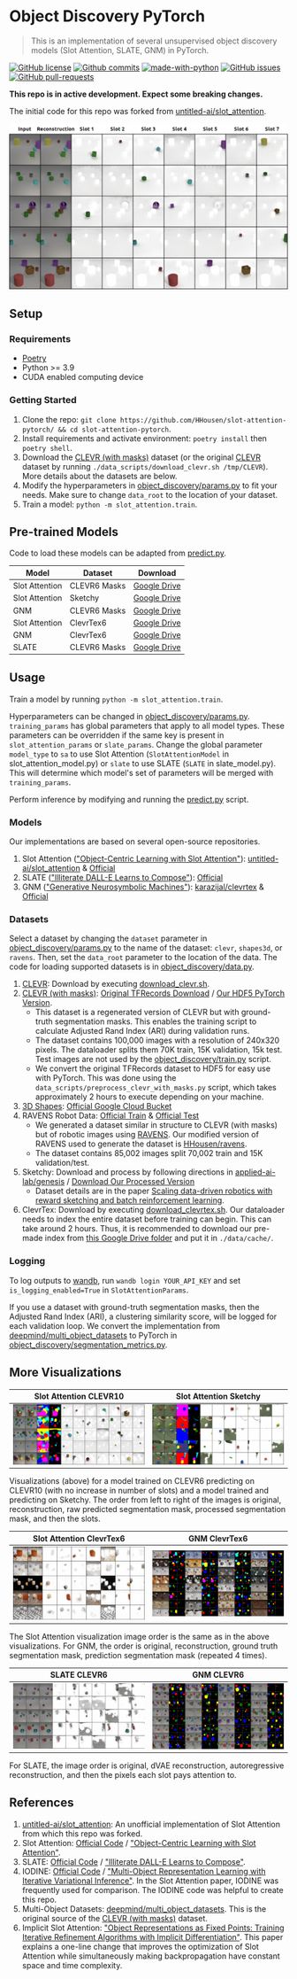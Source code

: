 # Object Discovery PyTorch

> This is an implementation of several unsupervised object discovery models (Slot Attention, SLATE, GNM) in PyTorch.

[![GitHub license](https://img.shields.io/github/license/HHousen/slot-attention-pytorch.svg)](https://github.com/HHousen/slot-attention-pytorch/blob/master/LICENSE) [![Github commits](https://img.shields.io/github/last-commit/HHousen/slot-attention-pytorch.svg)](https://github.com/HHousen/slot-attention-pytorch/commits/master) [![made-with-python](https://img.shields.io/badge/Made%20with-Python-1f425f.svg)](https://www.python.org/) [![GitHub issues](https://img.shields.io/github/issues/HHousen/slot-attention-pytorch.svg)](https://GitHub.com/HHousen/slot-attention-pytorch/issues/) [![GitHub pull-requests](https://img.shields.io/github/issues-pr/HHousen/slot-attention-pytorch.svg)](https://GitHub.com/HHousen/slot-attention-pytorch/pull/)

**This repo is in active development. Expect some breaking changes.**

The initial code for this repo was forked from [untitled-ai/slot_attention](https://github.com/untitled-ai/slot_attention).

![Visualization of a slot attention model trained on CLEVR6. This image demonstrates the model's ability to divide objects into slots.](./media/sa_clevr6_example.png)

## Setup

### Requirements

- [Poetry](https://python-poetry.org/docs/)
- Python >= 3.9
- CUDA enabled computing device

### Getting Started

1. Clone the repo: `git clone https://github.com/HHousen/slot-attention-pytorch/ && cd slot-attention-pytorch`.
2. Install requirements and activate environment: `poetry install` then `poetry shell`.
3. Download the [CLEVR (with masks)](https://drive.google.com/uc?export=download&id=15FhXv-1x8T68ZFohOLyohyZgpGfMKmEO) dataset (or the original [CLEVR](https://cs.stanford.edu/people/jcjohns/clevr/) dataset by running `./data_scripts/download_clevr.sh /tmp/CLEVR`). More details about the datasets are below.
4. Modify the hyperparameters in [object_discovery/params.py](object_discovery/params.py) to fit your needs. Make sure to change `data_root` to the location of your dataset.
5. Train a model: `python -m slot_attention.train`.

## Pre-trained Models

Code to load these models can be adapted from [predict.py](./predict.py).

| Model | Dataset | Download |
|---|---|---|
| Slot Attention | CLEVR6 Masks | [Google Drive](https://drive.google.com/uc?id=1cON-ULNGGDdx1ApmIoGdF2bD9oXVwUXe) |
| Slot Attention | Sketchy | [Google Drive](https://drive.google.com/uc?id=1tCEMbVE2ByDXsncZ6Htkzzw1FKcIvcCr) |
| GNM | CLEVR6 Masks | [Google Drive](https://drive.google.com/uc?id=12-og3vLFrELm-cSJfPRn3tqXGJrErFk1) |
| Slot Attention | ClevrTex6 | [Google Drive](https://drive.google.com/uc?id=1Hh_wIkNMym_skm0yprmxb7v-VODuaHIk) |
| GNM | ClevrTex6 | [Google Drive](https://drive.google.com/uc?id=1VTIMJe-xCH_9RdE4qX4mjAq6mK35hDiX) |
| SLATE | CLEVR6 Masks | [Google Drive](https://drive.google.com/uc?id=13a9tyGQ4jeb3zwFo_hyM-auL9CQpvK31) |

## Usage

Train a model by running `python -m slot_attention.train`.

Hyperparameters can be changed in [object_discovery/params.py](object_discovery/params.py). `training_params` has global parameters that apply to all model types. These parameters can be overridden if the same key is present in `slot_attention_params` or `slate_params`. Change the global parameter `model_type` to `sa` to use Slot Attention (`SlotAttentionModel` in slot_attention_model.py) or `slate` to use SLATE (`SLATE` in slate_model.py). This will determine which model's set of parameters will be merged with `training_params`.

Perform inference by modifying and running the [predict.py](./predict.py) script.

### Models

Our implementations are based on several open-source repositories.

1. Slot Attention (["Object-Centric Learning with Slot Attention"](https://arxiv.org/abs/2006.15055)): [untitled-ai/slot_attention](https://github.com/untitled-ai/slot_attention) & [Official](https://github.com/google-research/google-research/tree/master/slot_attention)
2. SLATE (["Illiterate DALL-E Learns to Compose"](https://arxiv.org/abs/2110.11405)): [Official](https://github.com/singhgautam/slate)
3. GNM (["Generative Neurosymbolic Machines"](https://arxiv.org/abs/2010.12152)): [karazijal/clevrtex](https://github.com/karazijal/clevrtex) & [Official](https://github.com/JindongJiang/GNM)

### Datasets

Select a dataset by changing the `dataset` parameter in [object_discovery/params.py](object_discovery/params.py) to the name of the dataset: `clevr`, `shapes3d`, or `ravens`. Then, set the `data_root` parameter to the location of the data. The code for loading supported datasets is in [object_discovery/data.py](object_discovery/data.py).

1. [CLEVR](https://cs.stanford.edu/people/jcjohns/clevr/): Download by executing [download_clevr.sh](./data_scripts/download_clevr.sh).
2. [CLEVR (with masks)](https://github.com/deepmind/multi_object_datasets#clevr-with-masks): [Original TFRecords Download](https://console.cloud.google.com/storage/browser/multi-object-datasets/clevr_with_masks) / [Our HDF5 PyTorch Version](https://drive.google.com/uc?export=download&id=15FhXv-1x8T68ZFohOLyohyZgpGfMKmEO).
    - This dataset is a regenerated version of CLEVR but with ground-truth segmentation masks. This enables the training script to calculate Adjusted Rand Index (ARI) during validation runs.
    - The dataset contains 100,000 images with a resolution of 240x320 pixels. The dataloader splits them 70K train, 15K validation, 15k test. Test images are not used by the [object_discovery/train.py](object_discovery/train.py) script.
    - We convert the original TFRecords dataset to HDF5 for easy use with PyTorch. This was done using the `data_scripts/preprocess_clevr_with_masks.py` script, which takes approximately 2 hours to execute depending on your machine.
3. [3D Shapes](https://github.com/deepmind/3d-shapes): [Official Google Cloud Bucket](https://console.cloud.google.com/storage/browser/3d-shapes)
4. RAVENS Robot Data: [Official Train](https://drive.google.com/uc?export=download&id=1JxNgM2ubU4zJU_GjnoIOtqFKd-Mg_kzh) & [Official Test](https://drive.google.com/uc?export=download&id=1Zq77Ox5GiW3LZlBdVGgfrDuegcyZtzdW)
    - We generated a dataset similar in structure to CLEVR (with masks) but of robotic images using [RAVENS](https://github.com/google-research/ravens). Our modified version of RAVENS used to generate the dataset is [HHousen/ravens](https://github.com/HHousen/ravens).
    - The dataset contains 85,002 images split 70,002 train and 15K validation/test.
5. Sketchy: Download and process by following directions in [applied-ai-lab/genesis](https://github.com/applied-ai-lab/genesis#sketchy) / [Download Our Processed Version](https://drive.google.com/uc?export=download&id=1VM2-8R9zuVnbre1jb9jzz6amO0T6dQVX)
    - Dataset details are in the paper [Scaling data-driven robotics with reward sketching and batch reinforcement learning](https://arxiv.org/abs/1909.12200).
6. ClevrTex: Download by executing [download_clevrtex.sh](./data_scripts/download_clevrtex.sh). Our dataloader needs to index the entire dataset before training can begin. This can take around 2 hours. Thus, it is recommended to download our pre-made index from [this Google Drive folder](https://drive.google.com/drive/folders/1qvkR6tHwGMZ4oyiEubokXioODqZAmRob) and put it in `./data/cache/`.

### Logging

To log outputs to [wandb](https://wandb.ai/home), run `wandb login YOUR_API_KEY` and set `is_logging_enabled=True` in `SlotAttentionParams`.

If you use a dataset with ground-truth segmentation masks, then the Adjusted Rand Index (ARI), a clustering similarity score, will be logged for each validation loop. We convert the implementation from [deepmind/multi_object_datasets](https://github.com/deepmind/multi_object_datasets) to PyTorch in [object_discovery/segmentation_metrics.py](object_discovery/segmentation_metrics.py).

## More Visualizations

Slot Attention CLEVR10 | Slot Attention Sketchy
:-----------------------:|:--------------------:
![](./media/sa_clevr10_with_masks.png) | ![](./media/sa_sketchy_with_masks.png)

Visualizations (above) for a model trained on CLEVR6 predicting on CLEVR10 (with no increase in number of slots) and a model trained and predicting on Sketchy. The order from left to right of the images is original, reconstruction, raw predicted segmentation mask, processed segmentation mask, and then the slots.

Slot Attention ClevrTex6 | GNM ClevrTex6
:-----------------------:|:--------------------:
![](./media/sa_clevrtex6.png) | ![](./media/gnm_clevrtex6.png)

The Slot Attention visualization image order is the same as in the above visualizations. For GNM, the order is original, reconstruction, ground truth segmentation mask, prediction segmentation mask (repeated 4 times).

SLATE CLEVR6 | GNM CLEVR6
:-----------------------:|:--------------------:
![](./media/slate_clevr6.png) | ![](./media/gnm_clevr6.png)

For SLATE, the image order is original, dVAE reconstruction, autoregressive reconstruction, and then the pixels each slot pays attention to.

## References

1. [untitled-ai/slot_attention](https://github.com/untitled-ai/slot_attention): An unofficial implementation of Slot Attention from which this repo was forked.
2. Slot Attention: [Official Code](https://github.com/google-research/google-research/tree/master/slot_attention) / ["Object-Centric Learning with Slot Attention"](https://arxiv.org/abs/2006.15055).
3. SLATE: [Official Code](https://github.com/singhgautam/slate) / ["Illiterate DALL-E Learns to Compose"](https://arxiv.org/abs/2110.11405).
4. IODINE: [Official Code](https://github.com/deepmind/deepmind-research/tree/master/iodine) / ["Multi-Object Representation Learning with Iterative Variational Inference"](https://arxiv.org/abs/1903.00450). In the Slot Attention paper, IODINE was frequently used for comparison. The IODINE code was helpful to create this repo.
5. Multi-Object Datasets: [deepmind/multi_object_datasets](https://github.com/deepmind/multi_object_datasets). This is the original source of the [CLEVR (with masks)](https://github.com/deepmind/multi_object_datasets#clevr-with-masks) dataset.
6. Implicit Slot Attention: ["Object Representations as Fixed Points: Training Iterative Refinement Algorithms with Implicit Differentiation"](https://arxiv.org/abs/2207.00787). This paper explains a one-line change that improves the optimization of Slot Attention while simultaneously making backpropagation have constant space and time complexity.
